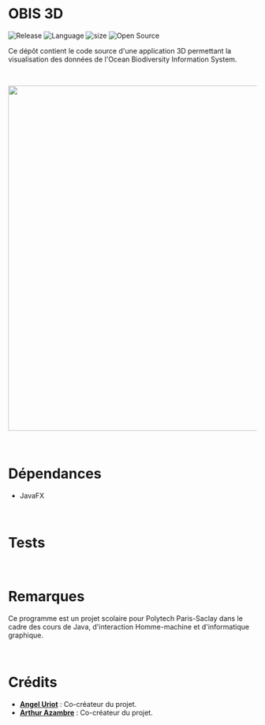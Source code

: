 # OBIS 3D

![Release](https://img.shields.io/badge/Release-v1.0-blueviolet)
![Language](https://img.shields.io/badge/Language-Java-ff9214)
![size](https://img.shields.io/badge/Size-4Ko-f12222)
![Open Source](https://badges.frapsoft.com/os/v2/open-source.svg?v=103)
<br/>

Ce dépôt contient le code source d'une application 3D permettant la visualisation des données de l'Ocean Biodiversity Information System.

<br/>

<p align="center">
	<img src="https://i.imgur.com/DzpWJEt.png" width="700">
</p>

<br/>

# Dépendances

* JavaFX

<br/>

# Tests

<br/>

# Remarques

Ce programme est un projet scolaire pour Polytech Paris-Saclay dans le cadre des cours de Java, d'interaction Homme-machine et d'informatique graphique.

<br/>

# Crédits

* [**Angel Uriot**](https://github.com/angeluriot) : Co-créateur du projet.
* [**Arthur Azambre**]() : Co-créateur du projet.
